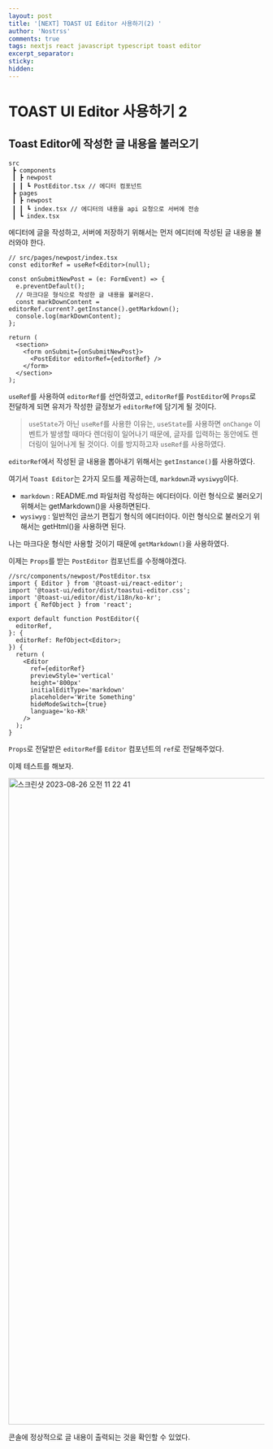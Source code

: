 ```yaml
---
layout: post
title: '[NEXT] TOAST UI Editor 사용하기(2) '
author: 'Nostrss'
comments: true
tags: nextjs react javascript typescript toast editor
excerpt_separator:
sticky:
hidden:
---
```


# TOAST UI Editor 사용하기 2

## Toast Editor에 작성한 글 내용을 불러오기

```
src
 ┣ components
 ┃ ┣ newpost
 ┃ ┃ ┗ PostEditor.tsx // 에디터 컴포넌트
 ┣ pages
 ┃ ┣ newpost
 ┃ ┃ ┗ index.tsx // 에디터의 내용을 api 요청으로 서버에 전송
 ┃ ┗ index.tsx
```

에디터에 글을 작성하고, 서버에 저장하기 위해서는 먼저 에디터에 작성된 글 내용을 불러와야 한다.

```tsx
// src/pages/newpost/index.tsx
const editorRef = useRef<Editor>(null);

const onSubmitNewPost = (e: FormEvent) => {
  e.preventDefault();
  // 마크다운 형식으로 작성한 글 내용을 불러온다.
  const markDownContent = editorRef.current?.getInstance().getMarkdown();
  console.log(markDownContent);
};

return (
  <section>
    <form onSubmit={onSubmitNewPost}>
      <PostEditor editorRef={editorRef} />
    </form>
  </section>
);
```

`useRef`를 사용하여 `editorRef`를 선언하였고, `editorRef`를 `PostEditor`에 `Props`로 전달하게 되면 유저가 작성한 글정보가 `editorRef`에 담기게 될 것이다.

> `useState`가 아닌 `useRef`를 사용한 이유는, `useState`를 사용하면 `onChange` 이벤트가 발생할 때마다 렌더링이 일어나기 때문에, 글자를 입력하는 동안에도 렌더링이 일어나게 될 것이다. 이를 방지하고자 `useRef`를 사용하였다.

`editorRef`에서 작성된 글 내용을 뽑아내기 위해서는 `getInstance()`를 사용하였다.

여기서 `Toast Editor`는 2가지 모드를 제공하는데, `markdown`과 `wysiwyg`이다.

- `markdown` : README.md 파일처럼 작성하는 에디터이다. 이런 형식으로 불러오기 위해서는 getMarkdown()을 사용하면된다.
- `wysiwyg` : 일반적인 글쓰기 편집기 형식의 에디터이다. 이런 형식으로 불러오기 위해서는 getHtml()을 사용하면 된다.

나는 마크다운 형식만 사용할 것이기 때문에 `getMarkdown()`을 사용하였다.

이제는 `Props`를 받는 `PostEditor` 컴포넌트를 수정해야겠다.

```tsx
//src/components/newpost/PostEditor.tsx
import { Editor } from '@toast-ui/react-editor';
import '@toast-ui/editor/dist/toastui-editor.css';
import '@toast-ui/editor/dist/i18n/ko-kr';
import { RefObject } from 'react';

export default function PostEditor({
  editorRef,
}: {
  editorRef: RefObject<Editor>;
}) {
  return (
    <Editor
      ref={editorRef}
      previewStyle='vertical'
      height='800px'
      initialEditType='markdown'
      placeholder='Write Something'
      hideModeSwitch={true}
      language='ko-KR'
    />
  );
}
```

`Props`로 전달받은 `editorRef`를 `Editor` 컴포넌트의 `ref`로 전달해주었다.

이제 테스트를 해보자.

<img width="1273" alt="스크린샷 2023-08-26 오전 11 22 41" src="https://github.com/nostrss/nostrss.github.io/assets/56717167/ff50c414-eaf8-4a00-b67f-d6088b870c04">

콘솔에 정상적으로 글 내용이 출력되는 것을 확인할 수 있었다.
